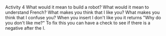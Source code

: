 Activity 4
What would it mean to build a robot?
What would it mean to understand French?
What makes you think that I like you?
What makes you think that I confuse you?
When you insert I don't like you it returns "Why do you don't like me?" To fix this you can have a check to see if there is a negative after the I.
